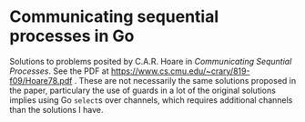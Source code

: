 # Communicating sequential processes in Go

Solutions to problems posited by C.A.R. Hoare in _Communicating_ _Sequntial_ _Processes_. See the PDF at https://www.cs.cmu.edu/~crary/819-f09/Hoare78.pdf . These are not necessarily the same solutions proposed in the paper, particulary the use of guards in a lot of the original solutions implies using Go `select`s over channels, which requires additional channels than the solutions I have.
